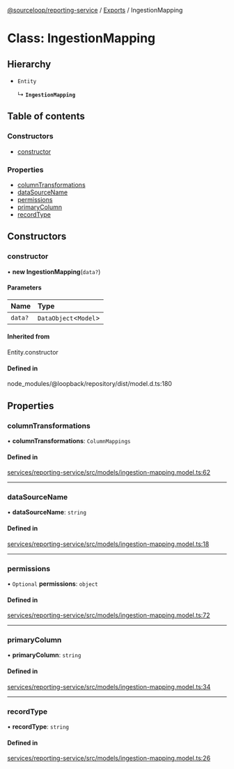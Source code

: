[@sourceloop/reporting-service](../README.md) / [Exports](../modules.md) / IngestionMapping

# Class: IngestionMapping

## Hierarchy

- `Entity`

  ↳ **`IngestionMapping`**

## Table of contents

### Constructors

- [constructor](IngestionMapping.md#constructor)

### Properties

- [columnTransformations](IngestionMapping.md#columntransformations)
- [dataSourceName](IngestionMapping.md#datasourcename)
- [permissions](IngestionMapping.md#permissions)
- [primaryColumn](IngestionMapping.md#primarycolumn)
- [recordType](IngestionMapping.md#recordtype)

## Constructors

### constructor

• **new IngestionMapping**(`data?`)

#### Parameters

| Name | Type |
| :------ | :------ |
| `data?` | `DataObject`<`Model`\> |

#### Inherited from

Entity.constructor

#### Defined in

node_modules/@loopback/repository/dist/model.d.ts:180

## Properties

### columnTransformations

• **columnTransformations**: `ColumnMappings`

#### Defined in

[services/reporting-service/src/models/ingestion-mapping.model.ts:62](https://github.com/sourcefuse/loopback4-microservice-catalog/blob/93a7f917/services/reporting-service/src/models/ingestion-mapping.model.ts#L62)

___

### dataSourceName

• **dataSourceName**: `string`

#### Defined in

[services/reporting-service/src/models/ingestion-mapping.model.ts:18](https://github.com/sourcefuse/loopback4-microservice-catalog/blob/93a7f917/services/reporting-service/src/models/ingestion-mapping.model.ts#L18)

___

### permissions

• `Optional` **permissions**: `object`

#### Defined in

[services/reporting-service/src/models/ingestion-mapping.model.ts:72](https://github.com/sourcefuse/loopback4-microservice-catalog/blob/93a7f917/services/reporting-service/src/models/ingestion-mapping.model.ts#L72)

___

### primaryColumn

• **primaryColumn**: `string`

#### Defined in

[services/reporting-service/src/models/ingestion-mapping.model.ts:34](https://github.com/sourcefuse/loopback4-microservice-catalog/blob/93a7f917/services/reporting-service/src/models/ingestion-mapping.model.ts#L34)

___

### recordType

• **recordType**: `string`

#### Defined in

[services/reporting-service/src/models/ingestion-mapping.model.ts:26](https://github.com/sourcefuse/loopback4-microservice-catalog/blob/93a7f917/services/reporting-service/src/models/ingestion-mapping.model.ts#L26)
